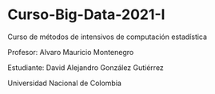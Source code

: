 # Curso-Big-Data-2021-I
Curso de métodos de intensivos de computación estadística

Profesor: Alvaro Mauricio Montenegro 

Estudiante: David Alejandro González Gutiérrez 

Universidad Nacional de Colombia 
